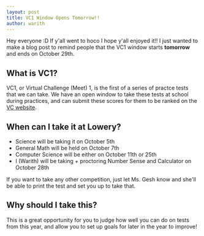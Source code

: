 ```yaml
---
layout: post
title: VC1 Window Opens Tomorrow!!
author: warith
---
```


Hey everyone :D If y'all went to hoco I hope y'all enjoyed it!! I just wanted to make a blog post to remind people that the VC1 window starts **tomorrow** and ends on 
October 29th.

## What is VC1?
VC1, or Virtual Challenge (Meet) 1, is the first of a series of practce tests that we can take. We have an open window to take these tests at school during practices, 
and can submit these scores for them to be ranked on the [VC website](https://virtualchallengemeets.com/).

## When can I take it at Lowery?
- Science will be taking it on October 5th
- General Math will be held on October 7th
- Computer Science will be either on October 11th or 25th
- I (Warith) will be taking + proctoring Number Sense and Calculator on October 28th

If you want to take any other competition, just let Ms. Gesh know and she'll be able to print the test and set you up to take that.

## Why should I take this?
This is a great opportunity for you to judge how well you can do on tests from this year, and allow you to set up goals for later in the year to improve!
